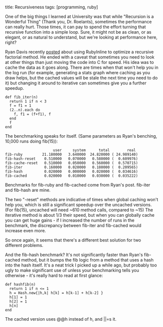 title:  Recursiveness
tags:   [programming, ruby]

One of the big things I learned at University was that while "Recursion is a Wonderful Thing" (Thank you, Dr. Roelants), sometimes the performance can really hurt. Those times, it can pay to spend the effort turning that recursive function into a simple loop. Sure, it might not be as clean, or as elegant, or as natural to understand, but we're looking at performance here, right?

Ryan Davis recently [posted][] about using RubyInline to optimize a recursive factorial method. He ended with a caveat that sometimes you need to look at other things than just moving the code into C for speed. His idea was to cache the data as it goes along. There are times when that won't help you in the log run (for example, generating a stats graph where caching as you draw helps, but the cached values will be stale the next time you need to do it) but changing it around to iterative can sometimes give you a further speedup.

    def fib_iter(n)
      return 1 if n < 3  
      f = f1 = 1
      (2..n).each do
        f, f1 = (f+f1), f
      end
      f
    end

The benchmarking speaks for itself. (Same parameters as Ryan's benching, 10,000 runs doing fib(15)):

                          user     system      total        real
    fib-ruby         21.180000   3.640000  24.820000 ( 24.989140)
    fib-hash-reset    0.510000   0.070000   0.580000 (  0.609976)
    fib-cache-reset   0.510000   0.050000   0.560000 (  0.570715)
    fib-iter          0.160000   0.020000   0.180000 (  0.209565)
    fib-hash          0.020000   0.000000   0.020000 (  0.034616)
    fib-cached        0.020000   0.010000   0.030000 (  0.035222)

Benchmarks for fib-ruby and fib-cached come from Ryan's post. fib-iter and fib-hash are mine.

The two "-reset" methods are indicative of times when global caching won't help you, which is still a significant speedup over the uncached versions. (For fib(15), uncached will need ~610 method calls, compared to ~15) The iterative method is about 1/3 their speed, but when you can globally cache you can get huge gains - if I increased the number of runs in the benchmark, the discrepancy between fib-iter and fib-cached would increase even more.

So once again, it seems that there's a different best solution for two different problems.

And the fib-hash benchmark? It's not significantly faster than Ryan's fib-cached method, but it bumps the fib logic from a method that uses a hash into the hash itself. It's a neat trick I picked up a while ago, but probably too ugly to make significant use of unless your benchmarking tells you otherwise - it's really hard to read at first glance:

    def hashfib(n)
      return 1 if n <= 1
      h = Hash.new{|h,k| h[k] = h[k-1] + h[k-2] }
      h[1] = 1
      h[2] = 1
      h[n]
    end

The cached version uses @@h instead of h, and ||=s it.

[posted]: http://blog.zenspider.com/archives/2006/09/recursive_functions_in_rubyinline.html


